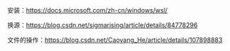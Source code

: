 安装：https://docs.microsoft.com/zh-cn/windows/wsl/

换源：https://blog.csdn.net/sigmarising/article/details/84778296

文件的操作：https://blog.csdn.net/Caoyang_He/article/details/107898883